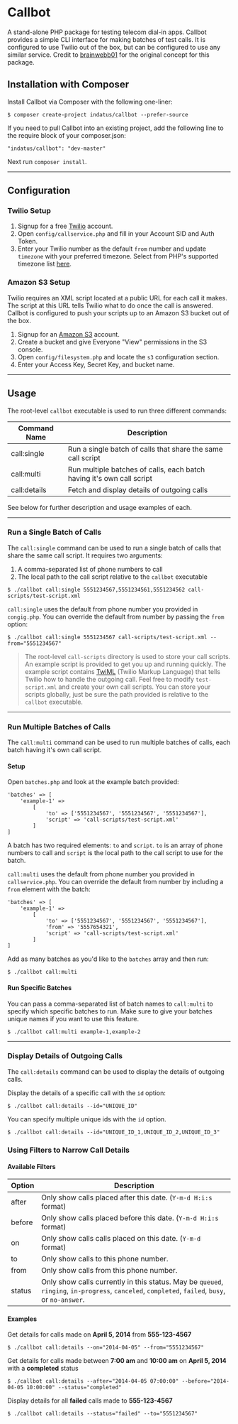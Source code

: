# Callbot

A stand-alone PHP package for testing telecom dial-in apps. Callbot provides a simple CLI interface for making batches of test calls. It is configured to use Twilio out of the box, but can be configured to use any similar service. Credit to [brainwebb01](https://github.com/brianwebb01) for the original concept for this package.

## Installation with Composer

Install Callbot via Composer with the following one-liner:

```
$ composer create-project indatus/callbot --prefer-source
```

If you need to pull Callbot into an existing project, add the following line to the
require block of your composer.json:

```
"indatus/callbot": "dev-master"
```

Next run `composer install`.


---

## Configuration

### Twilio Setup

1. Signup for a free [Twilio](https://www.twilio.com/try-twilio) account.
2. Open `config/callservice.php` and fill in your Account SID and Auth Token.
3. Enter your Twilio number as the default `from` number and update `timezone` with your preferred timezone.
Select from PHP's supported timezone list [here](http://www.php.net/manual/en/timezones.php).

### Amazon S3 Setup

Twilio requires an XML script located at a public URL for each call it makes. The script at this URL tells Twilio what to do once the call is answered. Callbot is configured to push your scripts up to an Amazon S3 bucket out of the box.

1. Signup for an [Amazon S3](https://console.aws.amazon.com/s3/) account.
2. Create a bucket and give Everyone "View" permissions in the S3 console.
3. Open `config/filesystem.php` and locate the `s3` configuration section.
4. Enter your Access Key, Secret Key, and bucket name.


---

## Usage

The root-level `callbot` executable is used to run three different commands:

| Command Name | Description                                                           |
| ------------ | --------------------------------------------------------------------- |
| call:single  | Run a single batch of calls that share the same call script           |
| call:multi   | Run multiple batches of calls, each batch having it's own call script |
| call:details | Fetch and display details of outgoing calls                           |

See below for further description and usage examples of each.

---


### Run a Single Batch of Calls

The `call:single` command can be used to run a single batch of calls that share the same call script. It requires two arguments:

1. A comma-separated list of phone numbers to call
2. The local path to the call script relative to the `callbot` executable

```
$ ./callbot call:single 5551234567,5551234561,5551234562 call-scripts/test-script.xml
```

`call:single` uses the default from phone number you provided in `congig.php`. You can override the default from number by passing the `from` option:

```
$ ./callbot call:single 5551234567 call-scripts/test-script.xml --from="5551234567"
```

> The root-level `call-scripts` directory is used to store your call scripts. An example script is provided to
> get you up and running quickly. The example script contains [TwiML](https://www.twilio.com/docs/api/twiml)
> (Twilio Markup Language) that tells Twilio how to handle the outgoing call. Feel free to modify `test-script.xml`
> and create your own call scripts. You can store your scripts globally, just be sure the path provided is
> relative to the `callbot` executable.


---

### Run Multiple Batches of Calls

The `call:multi` command can be used to run multiple batches of calls, each batch having it's own call script.

#### Setup

Open `batches.php` and look at the example batch provided:

```
'batches' => [
    'example-1' =>
        [
            'to' => ['5551234567', '5551234567', '5551234567'],
            'script' => 'call-scripts/test-script.xml'
        ]
]
```

A batch has two required elements: `to` and `script`. `to` is an array of phone numbers to call and `script` is the local path to the call script to use for the batch.

`call:multi` uses the default from phone number you provided in `callservice.php`. You can override the default from number by including a `from` element with the batch:

```
'batches' => [
    'example-1' =>
        [
            'to' => ['5551234567', '5551234567', '5551234567'],
            'from' => '5557654321',
            'script' => 'call-scripts/test-script.xml'
        ]
]
```

Add as many batches as you'd like to the `batches` array and then run:

```
$ ./callbot call:multi
```

#### Run Specific Batches

You can pass a comma-separated list of batch names to `call:multi` to specify which specific
batches to run. Make sure to give your batches unique names if you want to use this feature.

```
$ ./callbot call:multi example-1,example-2
```

---

### Display Details of Outgoing Calls

The `call:details` command can be used to display the details of outgoing calls.

Display the details of a specific call with the `id` option:

```
$ ./callbot call:details --id="UNIQUE_ID"
```

You can specify multiple unique ids with the `id` option.

```
$ ./callbot call:details --id="UNIQUE_ID_1,UNIQUE_ID_2,UNIQUE_ID_3"
```

### Using Filters to Narrow Call Details

#### Available Filters

| Option | Description                               |
| ------ | ----------------------------------------- |
| after  | Only show calls placed after this date. (`Y-m-d H:i:s` format)   |
| before | Only show calls placed before this date. (`Y-m-d H:i:s` format)  |
| on     | Only show calls calls placed on this date. (`Y-m-d` format)|
| to     | Only show calls to this phone number.      |
| from   | Only show calls from this phone number.    |
| status | Only show calls currently in this status. May be `queued`, `ringing`, `in-progress`, `canceled`, `completed`, `failed`, `busy`, or `no-answer`. |

#### Examples

Get details for calls made on **April 5, 2014** from **555-123-4567**

```
$ ./callbot call:details --on="2014-04-05" --from="5551234567"
```

Get details for calls made between **7:00 am** and **10:00 am** on **April 5, 2014** with a **completed** status

```
$ ./callbot call:details --after="2014-04-05 07:00:00" --before="2014-04-05 10:00:00" --status="completed"
```

Display details for all **failed** calls made to **555-123-4567**

```
$ ./callbot call:details --status="failed" --to="5551234567"
```
